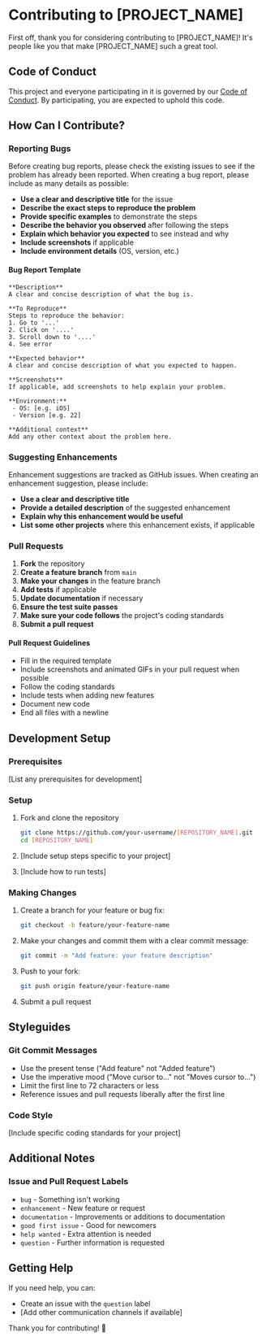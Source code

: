# Contributing to [PROJECT_NAME]

First off, thank you for considering contributing to [PROJECT_NAME]! It's people like you that make [PROJECT_NAME] such a great tool.

## Code of Conduct

This project and everyone participating in it is governed by our [Code of Conduct](CODE_OF_CONDUCT.md). By participating, you are expected to uphold this code.

## How Can I Contribute?

### Reporting Bugs

Before creating bug reports, please check the existing issues to see if the problem has already been reported. When creating a bug report, please include as many details as possible:

- **Use a clear and descriptive title** for the issue
- **Describe the exact steps to reproduce the problem**
- **Provide specific examples** to demonstrate the steps
- **Describe the behavior you observed** after following the steps
- **Explain which behavior you expected** to see instead and why
- **Include screenshots** if applicable
- **Include environment details** (OS, version, etc.)

#### Bug Report Template

```
**Description**
A clear and concise description of what the bug is.

**To Reproduce**
Steps to reproduce the behavior:
1. Go to '...'
2. Click on '....'
3. Scroll down to '....'
4. See error

**Expected behavior**
A clear and concise description of what you expected to happen.

**Screenshots**
If applicable, add screenshots to help explain your problem.

**Environment:**
 - OS: [e.g. iOS]
 - Version [e.g. 22]

**Additional context**
Add any other context about the problem here.
```

### Suggesting Enhancements

Enhancement suggestions are tracked as GitHub issues. When creating an enhancement suggestion, please include:

- **Use a clear and descriptive title**
- **Provide a detailed description** of the suggested enhancement
- **Explain why this enhancement would be useful**
- **List some other projects** where this enhancement exists, if applicable

### Pull Requests

1. **Fork** the repository
2. **Create a feature branch** from `main`
3. **Make your changes** in the feature branch
4. **Add tests** if applicable
5. **Update documentation** if necessary
6. **Ensure the test suite passes**
7. **Make sure your code follows** the project's coding standards
8. **Submit a pull request**

#### Pull Request Guidelines

- Fill in the required template
- Include screenshots and animated GIFs in your pull request when possible
- Follow the coding standards
- Include tests when adding new features
- Document new code
- End all files with a newline

## Development Setup

### Prerequisites

[List any prerequisites for development]

### Setup

1. Fork and clone the repository
   ```bash
   git clone https://github.com/your-username/[REPOSITORY_NAME].git
   cd [REPOSITORY_NAME]
   ```

2. [Include setup steps specific to your project]

3. [Include how to run tests]

### Making Changes

1. Create a branch for your feature or bug fix:
   ```bash
   git checkout -b feature/your-feature-name
   ```

2. Make your changes and commit them with a clear commit message:
   ```bash
   git commit -m "Add feature: your feature description"
   ```

3. Push to your fork:
   ```bash
   git push origin feature/your-feature-name
   ```

4. Submit a pull request

## Styleguides

### Git Commit Messages

- Use the present tense ("Add feature" not "Added feature")
- Use the imperative mood ("Move cursor to..." not "Moves cursor to...")
- Limit the first line to 72 characters or less
- Reference issues and pull requests liberally after the first line

### Code Style

[Include specific coding standards for your project]

## Additional Notes

### Issue and Pull Request Labels

- `bug` - Something isn't working
- `enhancement` - New feature or request
- `documentation` - Improvements or additions to documentation
- `good first issue` - Good for newcomers
- `help wanted` - Extra attention is needed
- `question` - Further information is requested

## Getting Help

If you need help, you can:

- Create an issue with the `question` label
- [Add other communication channels if available]

Thank you for contributing! 🎉